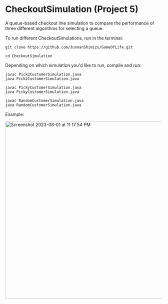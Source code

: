 # CheckoutSimulation (Project 5)
A queue-based checkout line simulation to compare the performance of three different algorithms for selecting a queue.

To run different CheckoutSimulations, run in the terminal:
```
git clone https://github.com/JunnanShimizu/GameOfLife.git
```
```
cd CheckoutSimulation
```

Depending on which simulation you'd like to run, compile and run:

```
javac Pick2CustomerSimulation.java
java Pick2CustomerSimulation.java
```
```
javac PickyCustomerSimulation.java
java PickyCustomerSimulation.java
```
```
javac RandomCustomerSimulation.java
java RandomCustomerSimulation.java
```

Example:

<img width="568" alt="Screenshot 2023-08-01 at 11 17 54 PM" src="https://github.com/JunnanShimizu/CheckoutSimulation/assets/67613527/ee819a57-58d7-45ee-83f5-7e93b4fed978">
